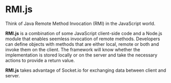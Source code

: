 # RMI.js

Think of Java Remote Method Invocation (RMI) in the JavaScript world.

**RMI.js** is a combination of some JavaScript client-side code and a Node.js module that enables seemless invocation of remote methods. Developers can define objects with methods that are either local, remote or both and invoke them on the client. The framework will know whether the implementation is stored locally or on the server and take the necessary actions to provide a return value.

**RMI.js** takes advantage of Socket.io for exchanging data between client and server.
